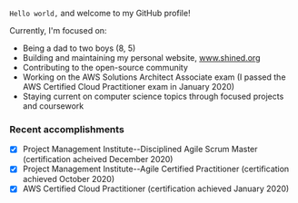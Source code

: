 `Hello world,` and welcome to my GitHub profile!

Currently, I'm focused on:

- Being a dad to two boys (8, 5)
- Building and maintaining my personal website, www.shined.org
- Contributing to the open-source community
- Working on the AWS Solutions Architect Associate exam (I passed the AWS Certified Cloud Practitioner exam in January 2020)
- Staying current on computer science topics through focused projects and coursework

### Recent accomplishments
- [x] Project Management Institute--Disciplined Agile Scrum Master (certification acheived December 2020)
- [x] Project Management Institute--Agile Certified Practitioner (certification achieved October 2020)
- [x] AWS Certified Cloud Practitioner (certification achieved January 2020)
